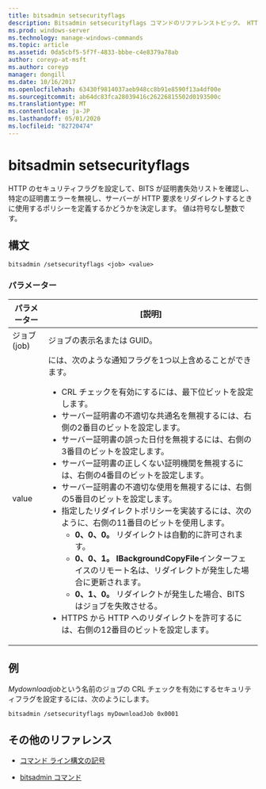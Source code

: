 ```yaml
---
title: bitsadmin setsecurityflags
description: Bitsadmin setsecurityflags コマンドのリファレンストピック。 HTTP のセキュリティフラグを設定して、BITS が証明書失効リストを確認し、特定の証明書エラーを無視し、サーバーが HTTP 要求をリダイレクトするときに使用するポリシーを定義するかどうかを決定します。
ms.prod: windows-server
ms.technology: manage-windows-commands
ms.topic: article
ms.assetid: 0da5cbf5-5f7f-4833-bbbe-c4e8379a78ab
author: coreyp-at-msft
ms.author: coreyp
manager: dongill
ms.date: 10/16/2017
ms.openlocfilehash: 63430f9814037aeb948cc8b91e8590f13a4df00e
ms.sourcegitcommit: ab64dc83fca28039416c26226815502d0193500c
ms.translationtype: MT
ms.contentlocale: ja-JP
ms.lasthandoff: 05/01/2020
ms.locfileid: "82720474"
---
```

# <a name="bitsadmin-setsecurityflags"></a>bitsadmin setsecurityflags

HTTP のセキュリティフラグを設定して、BITS が証明書失効リストを確認し、特定の証明書エラーを無視し、サーバーが HTTP 要求をリダイレクトするときに使用するポリシーを定義するかどうかを決定します。 値は符号なし整数です。

## <a name="syntax"></a>構文

```
bitsadmin /setsecurityflags <job> <value>
```

### <a name="parameters"></a>パラメーター

| パラメーター | [説明] |
| -------------- | -------------- |
| ジョブ (job) | ジョブの表示名または GUID。 |
| value | には、次のような通知フラグを1つ以上含めることができます。<ul><li>CRL チェックを有効にするには、最下位ビットを設定します。</li><li>サーバー証明書の不適切な共通名を無視するには、右側の2番目のビットを設定します。</li><li>サーバー証明書の誤った日付を無視するには、右側の3番目のビットを設定します。</li><li>サーバー証明書の正しくない証明機関を無視するには、右側の4番目のビットを設定します。</li><li>サーバー証明書の不適切な使用を無視するには、右側の5番目のビットを設定します。</li><li>指定したリダイレクトポリシーを実装するには、次のように、右側の11番目のビットを使用します。<ul><li>**0、0、0。** リダイレクトは自動的に許可されます。</li><li>**0、0、1。** **IBackgroundCopyFile**インターフェイスのリモート名は、リダイレクトが発生した場合に更新されます。</li><li>**0、1、0。** リダイレクトが発生した場合、BITS はジョブを失敗させる。</li></ul></li><li>HTTPS から HTTP へのリダイレクトを許可するには、右側の12番目のビットを設定します。</li></ul> |

## <a name="examples"></a>例

*Mydownloadjob*という名前のジョブの CRL チェックを有効にするセキュリティフラグを設定するには、次のようにします。

```
bitsadmin /setsecurityflags myDownloadJob 0x0001
```

## <a name="additional-references"></a>その他のリファレンス

- [コマンド ライン構文の記号](command-line-syntax-key.md)

- [bitsadmin コマンド](bitsadmin.md)
